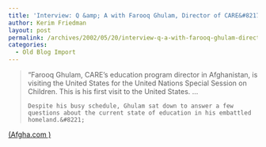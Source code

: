```yaml
---
title: 'Interview: Q &amp; A with Farooq Ghulam, Director of CARE&#8217;s education program in Afghanistan'
author: Kerim Friedman
layout: post
permalink: /archives/2002/05/20/interview-q-a-with-farooq-ghulam-director-of-cares-education-program-in-afghanistan-2/
categories:
  - Old Blog Import
---
```


>   &#8220;Farooq Ghulam, CARE&#8217;s education program director in Afghanistan, is visiting the United States for the United Nations Special Session on Children. This is his first visit to the United States. &#8230; 
>   
>   
>     Despite his busy schedule, Ghulam sat down to answer a few questions about the current state of education in his embattled homeland.&#8221;
>   


<a href="http://www.afgha.com/article.php?sid=14512&mode=thread&order=0" onclick="_gaq.push(['_trackEvent', 'outbound-article', 'http://www.afgha.com/article.php?sid=14512&mode=thread&order=0', '(Afgha.com )']);" >(Afgha.com )</a>

